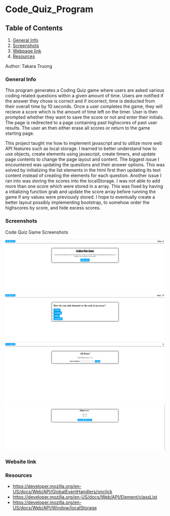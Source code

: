 # Code_Quiz_Program
## Table of Contents
1. [General Info](#general-info)
2. [Screenshots](#screenshots)
3. [Webpage link](#Webpage-link)
4. [Resources](#resources)

Author: Takara Truong
### General Info
This program generates a Coding Quiz game where users are asked various coding related questions within a given amount of time. Users are notified if the answer they chose is correct and if incorrect, time is deducted from their overall time by 10 seconds. Once a user completes the game, they will recieve a score which is the amount of time left on the timer. User is then prompted whether they want to save the score or not and enter their initials. The page is redirected to a page containing past highscores of past user results. The user an then either erase all scores or return to the game starting page. 

This project taught me how to implement javascript and to utilize more web API features such as local storage. I learned to better understand how to use objects, create elements using javascript, create timers, and update page contents to change the page layout and content. The biggest issue I encountered was updating the questions and their answer options. This was solved by initializing the list elements in the html first then updating its text content instead of creating the elements for each question. Another issue I ran into was storing the scores into the localStorage. I was not able to add more than one score which were stored in a array. This was fixed by having a intializing function grab and update the score array before running the game if any values were previously stored. I hope to eventually create a better layout possibly implementing bootstrap, to somehow order the highscores by score, and hide excess scores. 

### Screenshots
Code Quiz Game Screenshots

![website screenshot](./images/startingPage.PNG)
![website screenshot](./images/question.PNG)
![website screenshot](./images/endPage.PNG)
![website screenshot](./images/highscore.PNG)

### Website link


### Resources
* https://developer.mozilla.org/en-US/docs/Web/API/GlobalEventHandlers/onclick
* https://developer.mozilla.org/en-US/docs/Web/API/Element/classList
* https://developer.mozilla.org/en-US/docs/Web/API/Window/localStorage
